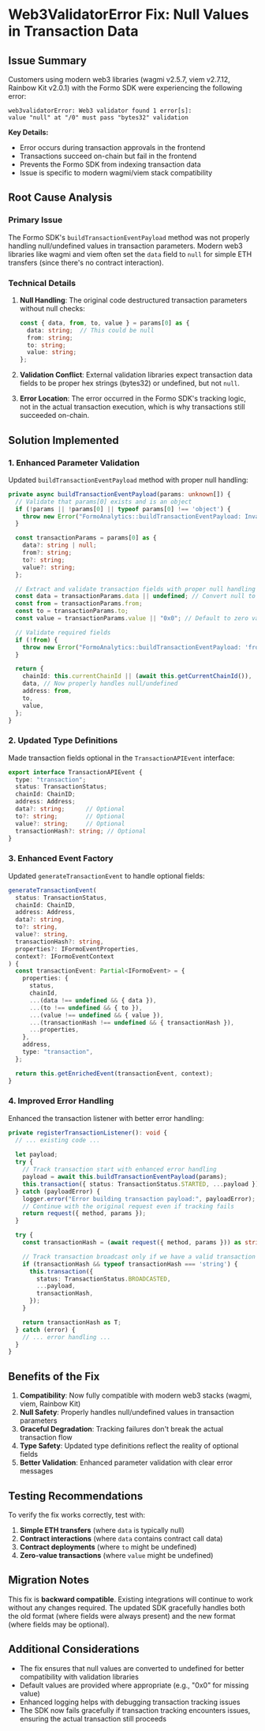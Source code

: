 # Web3ValidatorError Fix: Null Values in Transaction Data

## Issue Summary

Customers using modern web3 libraries (wagmi v2.5.7, viem v2.7.12, Rainbow Kit v2.0.1) with the Formo SDK were experiencing the following error:

```
web3validatorError: Web3 validator found 1 error[s]: 
value "null" at "/0" must pass "bytes32" validation
```

**Key Details:**
- Error occurs during transaction approvals in the frontend
- Transactions succeed on-chain but fail in the frontend
- Prevents the Formo SDK from indexing transaction data
- Issue is specific to modern wagmi/viem stack compatibility

## Root Cause Analysis

### Primary Issue
The Formo SDK's `buildTransactionEventPayload` method was not properly handling null/undefined values in transaction parameters. Modern web3 libraries like wagmi and viem often set the `data` field to `null` for simple ETH transfers (since there's no contract interaction).

### Technical Details
1. **Null Handling**: The original code destructured transaction parameters without null checks:
   ```typescript
   const { data, from, to, value } = params[0] as {
     data: string;  // This could be null
     from: string;
     to: string;
     value: string;
   };
   ```

2. **Validation Conflict**: External validation libraries expect transaction data fields to be proper hex strings (bytes32) or undefined, but not `null`.

3. **Error Location**: The error occurred in the Formo SDK's tracking logic, not in the actual transaction execution, which is why transactions still succeeded on-chain.

## Solution Implemented

### 1. Enhanced Parameter Validation
Updated `buildTransactionEventPayload` method with proper null handling:

```typescript
private async buildTransactionEventPayload(params: unknown[]) {
  // Validate that params[0] exists and is an object
  if (!params || !params[0] || typeof params[0] !== 'object') {
    throw new Error("FormoAnalytics::buildTransactionEventPayload: Invalid transaction parameters");
  }

  const transactionParams = params[0] as {
    data?: string | null;
    from?: string;
    to?: string;
    value?: string;
  };

  // Extract and validate transaction fields with proper null handling
  const data = transactionParams.data || undefined; // Convert null to undefined for compatibility
  const from = transactionParams.from;
  const to = transactionParams.to;
  const value = transactionParams.value || "0x0"; // Default to zero value if not provided

  // Validate required fields
  if (!from) {
    throw new Error("FormoAnalytics::buildTransactionEventPayload: 'from' address is required");
  }

  return {
    chainId: this.currentChainId || (await this.getCurrentChainId()),
    data, // Now properly handles null/undefined
    address: from,
    to,
    value,
  };
}
```

### 2. Updated Type Definitions
Made transaction fields optional in the `TransactionAPIEvent` interface:

```typescript
export interface TransactionAPIEvent {
  type: "transaction";
  status: TransactionStatus;
  chainId: ChainID;
  address: Address;
  data?: string;      // Optional
  to?: string;        // Optional
  value?: string;     // Optional
  transactionHash?: string; // Optional
}
```

### 3. Enhanced Event Factory
Updated `generateTransactionEvent` to handle optional fields:

```typescript
generateTransactionEvent(
  status: TransactionStatus,
  chainId: ChainID,
  address: Address,
  data?: string,
  to?: string,
  value?: string,
  transactionHash?: string,
  properties?: IFormoEventProperties,
  context?: IFormoEventContext
) {
  const transactionEvent: Partial<IFormoEvent> = {
    properties: {
      status,
      chainId,
      ...(data !== undefined && { data }),
      ...(to !== undefined && { to }),
      ...(value !== undefined && { value }),
      ...(transactionHash !== undefined && { transactionHash }),
      ...properties,
    },
    address,
    type: "transaction",
  };

  return this.getEnrichedEvent(transactionEvent, context);
}
```

### 4. Improved Error Handling
Enhanced the transaction listener with better error handling:

```typescript
private registerTransactionListener(): void {
  // ... existing code ...
  
  let payload;
  try {
    // Track transaction start with enhanced error handling
    payload = await this.buildTransactionEventPayload(params);
    this.transaction({ status: TransactionStatus.STARTED, ...payload });
  } catch (payloadError) {
    logger.error("Error building transaction payload:", payloadError);
    // Continue with the original request even if tracking fails
    return request({ method, params });
  }

  try {
    const transactionHash = (await request({ method, params })) as string;

    // Track transaction broadcast only if we have a valid transaction hash
    if (transactionHash && typeof transactionHash === 'string') {
      this.transaction({
        status: TransactionStatus.BROADCASTED,
        ...payload,
        transactionHash,
      });
    }

    return transactionHash as T;
  } catch (error) {
    // ... error handling ...
  }
}
```

## Benefits of the Fix

1. **Compatibility**: Now fully compatible with modern web3 stacks (wagmi, viem, Rainbow Kit)
2. **Null Safety**: Properly handles null/undefined values in transaction parameters
3. **Graceful Degradation**: Tracking failures don't break the actual transaction flow
4. **Type Safety**: Updated type definitions reflect the reality of optional fields
5. **Better Validation**: Enhanced parameter validation with clear error messages

## Testing Recommendations

To verify the fix works correctly, test with:

1. **Simple ETH transfers** (where `data` is typically null)
2. **Contract interactions** (where `data` contains contract call data)
3. **Contract deployments** (where `to` might be undefined)
4. **Zero-value transactions** (where `value` might be undefined)

## Migration Notes

This fix is **backward compatible**. Existing integrations will continue to work without any changes required. The updated SDK gracefully handles both the old format (where fields were always present) and the new format (where fields may be optional).

## Additional Considerations

- The fix ensures that null values are converted to undefined for better compatibility with validation libraries
- Default values are provided where appropriate (e.g., "0x0" for missing value)
- Enhanced logging helps with debugging transaction tracking issues
- The SDK now fails gracefully if transaction tracking encounters issues, ensuring the actual transaction still proceeds